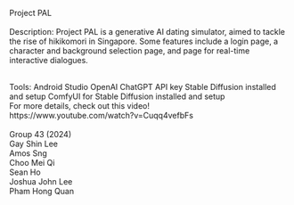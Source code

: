 Project PAL <br/>
<br>
Description:
Project PAL is a generative AI dating simulator, aimed to tackle the rise of hikikomori in Singapore.
Some features include a login page, a character and background selection page, and page for real-time interactive dialogues. 

<br>
Tools: 
Android Studio 
OpenAI ChatGPT API key
Stable Diffusion installed and setup
ComfyUI for Stable Diffusion installed and setup

<br>
For more details, check out this video! <br>
https://www.youtube.com/watch?v=Cuqq4vefbFs <br/>

<br/>
Group 43 (2024)<br/>
Gay Shin Lee<br/>
Amos Sng<br/>
Choo Mei Qi<br/>
Sean Ho<br/>
Joshua John Lee<br/>
Pham Hong Quan 

